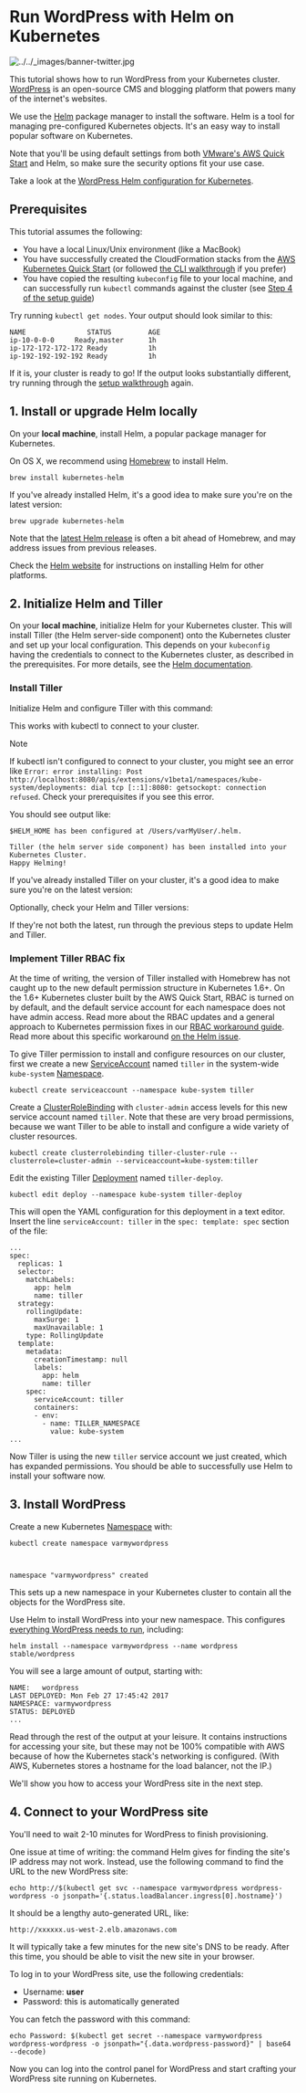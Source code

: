 # Run WordPress with Helm on Kubernetes

![../../_images/banner-twitter.jpg][1]

This tutorial shows how to run WordPress from your Kubernetes cluster. [WordPress][2] is an open-source CMS and blogging platform that powers many of the internet's websites.

We use the [Helm][3] package manager to install the software. Helm is a tool for managing pre-configured Kubernetes objects. It's an easy way to install popular software on Kubernetes.

Note that you'll be using default settings from both [VMware's AWS Quick Start][6] and Helm, so make sure the security options fit your use case.

Take a look at the [WordPress Helm configuration for Kubernetes][5].

## Prerequisites

This tutorial assumes the following:

* You have a local Linux/Unix environment (like a MacBook)
* You have successfully created the CloudFormation stacks from the [AWS Kubernetes Quick Start][6] (or followed [the CLI walkthrough][7] if you prefer)
* You have copied the resulting `kubeconfig` file to your local machine, and can successfully run `kubectl` commands against the cluster (see [Step 4 of the setup guide][8])

Try running `kubectl get nodes`. Your output should look similar to this:
    
    
    NAME               STATUS         AGE
    ip-10-0-0-0     Ready,master      1h
    ip-172-172-172-172 Ready          1h
    ip-192-192-192-192 Ready          1h
    

If it is, your cluster is ready to go! If the output looks substantially different, try running through the [setup walkthrough][7] again.

## 1\. Install or upgrade Helm locally

On your **local machine**, install Helm, a popular package manager for Kubernetes.

On OS X, we recommend using [Homebrew][9] to install Helm.
    
    
    brew install kubernetes-helm
    

If you've already installed Helm, it's a good idea to make sure you're on the latest version:
    
    
    brew upgrade kubernetes-helm
    

Note that the [latest Helm release][10] is often a bit ahead of Homebrew, and may address issues from previous releases.

Check the [Helm website][3] for instructions on installing Helm for other platforms.

## 2\. Initialize Helm and Tiller

On your **local machine**, initialize Helm for your Kubernetes cluster. This will install Tiller (the Helm server-side component) onto the Kubernetes cluster and set up your local configuration. This depends on your `kubeconfig` having the credentials to connect to the Kubernetes cluster, as described in the prerequisites. For more details, see the [Helm documentation][11].

### Install Tiller

Initialize Helm and configure Tiller with this command:

This works with kubectl to connect to your cluster.

Note

If kubectl isn't configured to connect to your cluster, you might see an error like `Error: error installing: Post http://localhost:8080/apis/extensions/v1beta1/namespaces/kube-system/deployments: dial tcp [::1]:8080: getsockopt: connection refused`. Check your prerequisites if you see this error.

You should see output like:
    
    
    $HELM_HOME has been configured at /Users/varMyUser/.helm.
    
    Tiller (the helm server side component) has been installed into your Kubernetes Cluster.
    Happy Helming!
    

If you've already installed Tiller on your cluster, it's a good idea to make sure you're on the latest version:

Optionally, check your Helm and Tiller versions:

If they're not both the latest, run through the previous steps to update Helm and Tiller.

### Implement Tiller RBAC fix

At the time of writing, the version of Tiller installed with Homebrew has not caught up to the new default permission structure in Kubernetes 1.6+. On the 1.6+ Kubernetes cluster built by the AWS Quick Start, RBAC is turned on by default, and the default service account for each namespace does not have admin access. Read more about the RBAC updates and a general approach to Kubernetes permission fixes in our [RBAC workaround guide][12]. Read more about this specific workaround [on the Helm issue][13].

To give Tiller permission to install and configure resources on our cluster, first we create a new [ServiceAccount][14] named `tiller` in the system-wide `kube-system` [Namespace][15].
    
    
    kubectl create serviceaccount --namespace kube-system tiller
    

Create a [ClusterRoleBinding][16] with `cluster-admin` access levels for this new service account named `tiller`. Note that these are very broad permissions, because we want Tiller to be able to install and configure a wide variety of cluster resources.
    
    
    kubectl create clusterrolebinding tiller-cluster-rule --clusterrole=cluster-admin --serviceaccount=kube-system:tiller
    

Edit the existing Tiller [Deployment][17] named `tiller-deploy`.
    
    
    kubectl edit deploy --namespace kube-system tiller-deploy
    

This will open the YAML configuration for this deployment in a text editor. Insert the line `serviceAccount: tiller` in the `spec: template: spec` section of the file:
    
    
    ...
    spec:
      replicas: 1
      selector:
        matchLabels:
          app: helm
          name: tiller
      strategy:
        rollingUpdate:
          maxSurge: 1
          maxUnavailable: 1
        type: RollingUpdate
      template:
        metadata:
          creationTimestamp: null
          labels:
            app: helm
            name: tiller
        spec:
          serviceAccount: tiller
          containers:
          - env:
            - name: TILLER_NAMESPACE
              value: kube-system
    ...
    

Now Tiller is using the new `tiller` service account we just created, which has expanded permissions. You should be able to successfully use Helm to install your software now.

## 3\. Install WordPress

Create a new Kubernetes [Namespace][15] with:
    
    
    kubectl create namespace varmywordpress
    
    
    
    namespace "varmywordpress" created
    

This sets up a new namespace in your Kubernetes cluster to contain all the objects for the WordPress site.

Use Helm to install WordPress into your new namespace. This configures [everything WordPress needs to run][5], including:
    
    
    helm install --namespace varmywordpress --name wordpress stable/wordpress
    

You will see a large amount of output, starting with:
    
    
    NAME:   wordpress
    LAST DEPLOYED: Mon Feb 27 17:45:42 2017
    NAMESPACE: varmywordpress
    STATUS: DEPLOYED
    ...
    

Read through the rest of the output at your leisure. It contains instructions for accessing your site, but these may not be 100% compatible with AWS because of how the Kubernetes stack's networking is configured. (With AWS, Kubernetes stores a hostname for the load balancer, not the IP.)

We'll show you how to access your WordPress site in the next step.

## 4\. Connect to your WordPress site

You'll need to wait 2-10 minutes for WordPress to finish provisioning.

One issue at time of writing: the command Helm gives for finding the site's IP address may not work. Instead, use the following command to find the URL to the new WordPress site:
    
    
    echo http://$(kubectl get svc --namespace varmywordpress wordpress-wordpress -o jsonpath='{.status.loadBalancer.ingress[0].hostname}')
    

It should be a lengthy auto-generated URL, like:
    
    
    http://xxxxxx.us-west-2.elb.amazonaws.com
    

It will typically take a few minutes for the new site's DNS to be ready. After this time, you should be able to visit the new site in your browser.

To log in to your WordPress site, use the following credentials:

* Username: **user**
* Password: this is automatically generated

You can fetch the password with this command:
    
    
    echo Password: $(kubectl get secret --namespace varmywordpress wordpress-wordpress -o jsonpath="{.data.wordpress-password}" | base64 --decode)
    

Now you can log into the control panel for WordPress and start crafting your WordPress site running on Kubernetes.

[1]: http://docs.heptio.com/_images/banner-twitter.jpg
[2]: https://wordpress.org/
[3]: http://helm.sh/
[5]: https://github.com/kubernetes/charts/tree/master/stable/wordpress
[6]: https://aws-quickstart.s3.amazonaws.com/quickstart-vmware/doc/vmware-kubernetes-on-the-aws-cloud.pdf
[7]: aws-cli.md
[8]: aws-cli.md#4-optional-download-kubectl-configuration
[9]: https://brew.sh
[10]: https://github.com/kubernetes/helm/releases
[11]: https://github.com/kubernetes/helm/blob/master/docs/quickstart.md
[12]: rbac.md
[13]: https://github.com/kubernetes/helm/issues/2224
[14]: https://kubernetes.io/docs/admin/service-accounts-admin/
[15]: https://kubernetes.io/docs/concepts/overview/working-with-objects/namespaces/
[16]: https://kubernetes.io/docs/admin/authorization/rbac/#rolebinding-and-clusterrolebinding
[17]: https://kubernetes.io/docs/concepts/workloads/controllers/deployment/